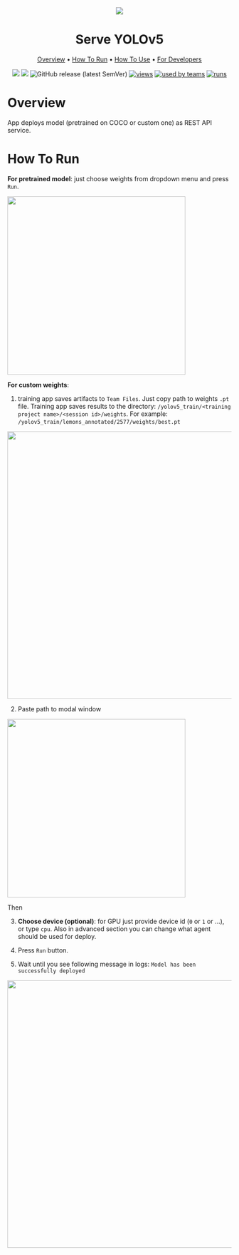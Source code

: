 <div align="center" markdown>
<img src="https://i.imgur.com/CH8PfN5.png"/>

# Serve YOLOv5

<p align="center">
  <a href="#Overview">Overview</a> •
  <a href="#How-To-Run">How To Run</a> •
  <a href="#How-To-Use">How To Use</a> •
  <a href="#Result-JSON-Format">For Developers</a>
</p>


[![](https://img.shields.io/badge/supervisely-ecosystem-brightgreen)](https://ecosystem.supervise.ly/apps/supervisely-ecosystem/yolov5/supervisely/serve)
[![](https://img.shields.io/badge/slack-chat-green.svg?logo=slack)](https://supervise.ly/slack)
![GitHub release (latest SemVer)](https://img.shields.io/github/v/release/supervisely-ecosystem/yolov5)
[![views](https://app.supervise.ly/public/api/v3/ecosystem.counters?repo=supervisely-ecosystem/yolov5/supervisely/serve&counter=views&label=views)](https://supervise.ly)
[![used by teams](https://app.supervise.ly/public/api/v3/ecosystem.counters?repo=supervisely-ecosystem/yolov5/supervisely/serve&counter=downloads&label=used%20by%20teams)](https://supervise.ly)
[![runs](https://app.supervise.ly/public/api/v3/ecosystem.counters?repo=supervisely-ecosystem/yolov5/supervisely/serve&counter=runs&label=runs&123)](https://supervise.ly)

</div>

# Overview

App deploys model (pretrained on COCO or custom one) as REST API service.

# How To Run

**For pretrained model**: just choose weights from dropdown menu and press `Run`. 

<img src="https://i.imgur.com/SEuE2jD.png" width="400"/>


**For custom weights**: 

1. training app saves artifacts to `Team Files`. Just copy path to weights `.pt` file. 
   Training app saves results to the directory: `/yolov5_train/<training project name>/<session id>/weights`. 
   For example: `/yolov5_train/lemons_annotated/2577/weights/best.pt`

<img src="https://i.imgur.com/VkSS58q.gif" width="600"/>

2. Paste path to modal window

<img src="https://i.imgur.com/YbnwzI7.png" width="400"/>

Then

3. **Choose device (optional)**: for GPU just provide device id (`0` or `1` or ...), or type `cpu`. Also in advanced section you can 
change what agent should be used for deploy.

4. Press `Run` button.

5. Wait until you see following message in logs: `Model has been successfully deployed`

<img src="https://i.imgur.com/wKs7zw0.png" width="600"/>